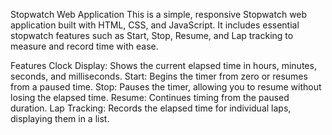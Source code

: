 Stopwatch Web Application
This is a simple, responsive Stopwatch web application built with HTML, CSS, and JavaScript. It includes essential stopwatch features such as Start, Stop, Resume, and Lap tracking to measure and record time with ease.

Features
Clock Display: Shows the current elapsed time in hours, minutes, seconds, and milliseconds.
Start: Begins the timer from zero or resumes from a paused time.
Stop: Pauses the timer, allowing you to resume without losing the elapsed time.
Resume: Continues timing from the paused duration.
Lap Tracking: Records the elapsed time for individual laps, displaying them in a list.
